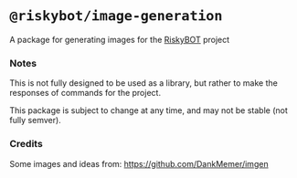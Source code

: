 # `@riskybot/image-generation`

A package for generating images for the [RiskyBOT](https://github.com/RiskyMH/RiskyBOT) project

### Notes

This is not fully designed to be used as a library, but rather to make the responses of commands for the project.

This package is subject to change at any time, and may not be stable (not fully semver).

### Credits

Some images and ideas from: <https://github.com/DankMemer/imgen>
